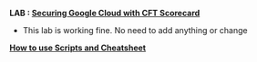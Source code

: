 **LAB : [Securing Google Cloud with CFT Scorecard](https://www.qwiklabs.com/focuses/10437?parent=catalog)**
 
 - This lab is working fine. No need to add anything or change

**[How to use Scripts and Cheatsheet](/HOW-TO.md)**